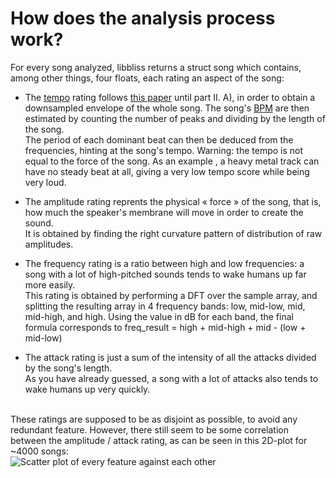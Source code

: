 # How does the analysis process work?

For every song analyzed, libbliss returns a struct song which contains, among other things,
four floats, each rating an aspect of the song:

* The [tempo](https://en.wikipedia.org/wiki/Tempo "link to wikipedia") rating follows [this paper](http://www.cs.tut.fi/sgn/arg/klap/sapmeter.pdf "link to the paper") until part II. A), in order to obtain a downsampled envelope of the whole song. The song's [BPM](https://en.wikipedia.org/wiki/Tempo#Beats_per_minute "link to wikipedia BPM's article") are then estimated by counting the number of peaks and dividing by the length of the song.<br />
The period of each dominant beat can then be deduced from the frequencies, hinting at the song's tempo.
Warning: the tempo is not equal to the force of the song. As an example , a heavy metal track can have no steady beat at all, giving a very low tempo score while being very loud.

* The amplitude rating reprents the physical « force » of the song, that is, how much the speaker's membrane will move in order to create the sound.<br />
It is obtained by finding the right curvature pattern of distribution of raw amplitudes.

* The frequency rating is a ratio between high and low frequencies: a song with a lot of high-pitched sounds tends to wake humans up far more easily.<br />
This rating is obtained by performing a DFT over the sample array, and splitting the resulting array in 4 frequency bands: low, mid-low, mid, mid-high, and high.
Using the value in dB for each band, the final formula corresponds to freq\_result = high + mid-high + mid - (low + mid-low)

* The attack rating is just a sum of the intensity of all the attacks divided by the song's length.<br />
As you have already guessed, a song with a lot of attacks also tends to wake humans up very quickly. <br /> <br />

These ratings are supposed to be as disjoint as possible, to avoid any redundant feature.
However, there still seem to be some correlation between the amplitude / attack rating, as can be seen in this 2D-plot for ~4000 songs: <br />
![Scatter plot of every feature against each other](https://lelele.io/correlation_graph.png)
